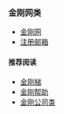 
### 金刚网类

- [金刚网](https://github.com/a2zitpro/web/blob/master/kksitecn.md)
- [注册邮箱]()


#### 推荐阅读

- [金刚梯](https://github.com/a2zitpro/web/blob/master/dlb.md)
- [金刚帮助](https://github.com/a2zitpro/web/blob/master/list_helpkkvpn.md)
- [金刚公司类](https://github.com/a2zitpro/web/blob/master/list_a2zitpro.md)
